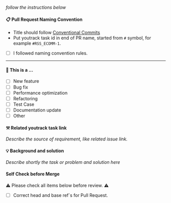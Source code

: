 *follow the instructions below*

#### 📋 Pull Request Naming Convention

- Title should follow [Conventional Commits](https://www.conventionalcommits.org/en/v1.0.0/#summary)
- Put youtrack task id in end of PR name, started from `#` symbol, for example `#RSS_ECOMM-1`.

* [ ] I followed naming convention rules.

--------------------------------

#### 🤔 This is a ...

- [ ] New feature
- [ ] Bug fix
- [ ] Performance optimization
- [ ] Refactoring
- [ ] Test Case
- [ ] Documentation update
- [ ] Other

#### ⚒ Related youtrack task link

_Describe the source of requirement, like related issue link._

#### 💡 Background and solution

_Describe shortly the task or problem and solution here_

#### Self Check before Merge

⚠️ Please check all items below before review. ⚠️

- [ ] Correct head and base ref`s for Pull Request.
